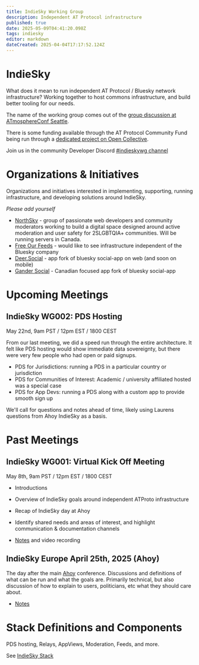 ```yaml
---
title: IndieSky Working Group
description: Independent AT Protocol infrastructure
published: true
date: 2025-05-09T04:41:20.098Z
tags: indiesky
editor: markdown
dateCreated: 2025-04-04T17:17:52.124Z
---
```


# IndieSky

What does it mean to run independent AT Protocol / Bluesky network infrastructure? Working together to host commons infrastructure, and build better tooling for our needs.

The name of the working group comes out of the [group discussion at ATmosphereConf Seattle](/atmosphereconf/seattle2025/indiesky).

There is some funding available through the AT Protocol Community Fund being run through a [dedicated project on Open Collective](https://opencollective.com/atprotocoldev/projects/indiesky).

Join us in the community Developer Discord [#indieskywg channel](https://discord.atprotocol.dev)

# Organizations & Initiatives

Organizations and initiatives interested in implementing, supporting, running infrastructure, and developing solutions around IndieSky.

*Please add yourself*

* [NorthSky](https://northskysocial.com/) -  group of passionate web developers and community moderators working to build a digital space designed around active moderation and user safety for 2SLGBTQIA+ communities. Will be running servers in Canada.
* [Free Our Feeds](https://freeourfeeds.com/) - would like to see infrastructure independent of the Bluesky company
* [Deer.Social](https://deer.social) - app fork of bluesky social-app on web (and soon on mobile)
* [Gander Social](https://gandersocial.ca/) - Canadian focused app fork of bluesky social-app

# Upcoming Meetings

## IndieSky WG002: PDS Hosting

May 22nd, 9am PST / 12pm EST / 1800 CEST

From our last meeting, we did a speed run through the entire architecture. It felt like PDS hosting would show immediate data sovereignty, but there were very few people who had open or paid signups.

* PDS for Jurisdictions: running a PDS in a particular country or jurisdiction
* PDS for Communities of Interest: Academic / university affiliated hosted was a special case
* PDS for App Devs: running a PDS along with a custom app to provide smooth sign up

We'll call for questions and notes ahead of time, likely using Laurens questions from Ahoy IndieSky as a basis.


# Past Meetings

## IndieSky WG001: Virtual Kick Off Meeting

May 8th, 9am PST / 12pm EST / 1800 CEST

* Introductions
* Overview of IndieSky goals around independent ATProto infrastructure
* Recap of IndieSky day at Ahoy
* Identify shared needs and areas of interest, and highlight communication & documentation channels

* [Notes](/working-groups/indiesky/wg001) and video recording

## IndieSky Europe April 25th, 2025 (Ahoy)

The day after the main [Ahoy](https://ahoy.eu) conference. Discussions and definitions of what can be run and what the goals are. Primarily technical, but also discussion of how to explain to users, politicians, etc what they should care about.

* [Notes](/working-groups/indiesky/europe-april-2025)

# Stack Definitions and Components

PDS hosting, Relays, AppViews, Moderation, Feeds, and more.

See [IndieSky Stack](./indiesky/stack)

